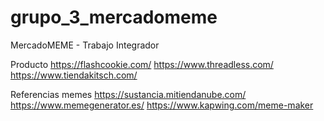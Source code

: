 # grupo_3_mercadomeme
MercadoMEME - Trabajo Integrador


Producto
https://flashcookie.com/
https://www.threadless.com/
https://www.tiendakitsch.com/


Referencias memes
https://sustancia.mitiendanube.com/
https://www.memegenerator.es/
https://www.kapwing.com/meme-maker



